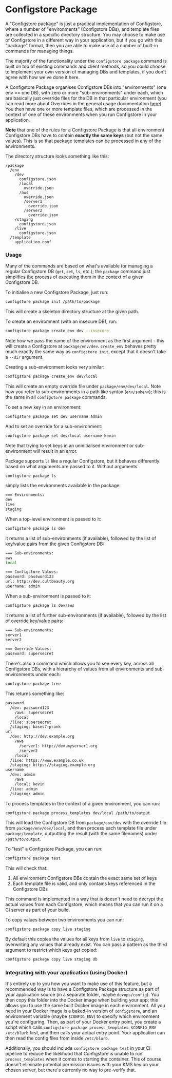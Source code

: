 # Configstore Package

A "Configstore package" is just a practical implementation of Configstore, where a number of "environments" (Configstore DBs),
and template files are collected in a specific directory structure. You may choose to make use of Configstore in a different
way in your application, but if you go with this "package" format, then you are able to make use of a number of built-in
commands for managing things.

The majority of the functionality under the `configstore package` command is built on top of existing commands and client
methods, so you could choose to implement your own version of managing DBs and templates, if you don't agree with how
we've done it here.

A Configstore Package organises Configstore DBs into "environments" (one env == one DB), with zero or more "sub-environments" under
each, which are basically just override files for the DB in that particular environment (you can read more about Overrides in
the general usage documentation [here](USAGE.md#Overrides)). You then have one or more template files, which are processed
in the context of one of these environments when you run Configstore in your application.

**Note** that one of the rules for a Configstore Package is that all environment Configstore DBs have to contain **exactly
the same keys** (but not the same values). This is so that package templates can be processed in any of the environments. 

The directory structure looks something like this:
```
/package
  /env
    /dev
      configstore.json
      /local
        override.json
      /aws
        override.json
        /server1
          override.json
        /server2
          override.json
    /staging
      configstore.json
    /live
      configstore.json
  /template
    application.conf
``` 


### Usage

Many of the commands are based on what's available for managing a regular Configstore DB (`get`, `set`, `ls`, etc.); the
`package` command just simplifies the process of executing them in the context of a given Configstore DB.

To initialise a new Configstore Package, just run:
```bash
configstore package init /path/to/package
```
This will create a skeleton directory structure at the given path.

To create an environment (with an insecure DB), run:
```bash
configstore package create_env dev --insecure
```
Note how we pass the name of the environment as the first argument - this will create a Configstore at `package/env/dev`.
`create_env` behaves pretty much exactly the same way as `configstore init`, except that it doesn't take a `--dir` argument.

Creating a sub-environment looks very similar:
```bash
configstore package create_env dev/local
```
This will create an empty override file under `package/env/dev/local`.
Note how you refer to sub-environments in a path like syntax (`env/subenv`); this is the same in all `configstore package` commands.

To set a new key in an environment:
```bash
configstore package set dev username admin
```

And to set an override for a sub-environment:
```bash
configstore package set dev/local username kevin
```
Note that trying to set keys in an uninitialised environment or sub-environment will result in an error.

Package supports `ls` like a regular Configstore, but it behaves differently based on what arguments are passed to it.
Without arguments
```bash
configstore package ls
```
simply lists the environments available in the package:
```bash
=== Environments:
dev
live
staging
```

When a top-level environment is passed to it:
```bash
configstore package ls dev
```
it returns a list of sub-environments (if available), followed by the list of key/value pairs from the given Configstore DB:
```bash
=== Sub-environments:
aws
local

=== Configstore Values:
password: password123
url: http://dev.cultbeauty.org
username: admin
``` 

When a sub-environment is passed to it:
```bash
configstore package ls dev/aws
```
it returns a list of further sub-environments (if available), followed by the list of override key/value pairs:
```bash
=== Sub-environments:
server1
server2

=== Override Values:
password: supersecret
``` 

There's also a command which allows you to see every key, across all Configstore DBs, with a hierarchy of values from all
environments and sub-environments under each:
```bash
configstore package tree
```
This returns something like:
```bash
password
  /dev: password123
    /aws: supersecret
    /local
  /live: supersecret
  /staging: bases7-prank
url
  /dev: http://dev.example.org
    /aws
      /server1: http://dev.myserver1.org
      /server2
    /local
  /live: https://www.example.co.uk
  /staging: https://staging.example.org
username
  /dev: admin
    /aws
    /local: kevin
  /live: admin
  /staging: admin
```

To process templates in the context of a given environment, you can run:
```bash
configstore package process_templates dev/local /path/to/output
```
This will load the Configstore DB from `package/env/dev` with the override file from `package/env/dev/local`, and then process each
template file under `package/template`, outputting the result (with the same filenames) under `/path/to/output`.

To "test" a Configstore Package, you can run:
```bash
configstore package test
```
This will check that:
1. All environment Configstore DBs contain the exact same set of keys
2. Each template file is valid, and only contains keys referenced in the Configstore DBs

This command is implemented in a way that is doesn't need to decrypt the actual values from each Configstore, which means
that you can run it on a CI server as part of your build.

To copy values between two environments you can run:
```bash
configstore package copy live staging
```
By default this copies the values for all keys from `live` to `staging`, overwriting any values that already exist.
You can pass a pattern as the third argument to restrict which keys get copied:
```bash
configstore package copy live staging db
```


### Integrating with your application (using Docker)

It's entirely up to you how you want to make use of this feature, but a recommended way is to have a Configstore Package
structure as part of your application source (in a separate folder, maybe `devops/config`). You then copy this folder
into the Docker image when building your app; this allows you to use the same built Docker image in each environment.
All you need in your Docker image is a baked-in version of `configstore`, and an environment variable (maybe `$CONFIG_ENV`) to specify which
environment you're configuring. Then, as part of your Docker entry point, you create a script which calls
`configstore package process_templates $CONFIG_ENV /etc/blurb` first, and then calls your actual entry point. Your application
can then read the config files from inside `/etc/blurb`.

Additionally, you should include `configstore package test` in your CI pipeline to reduce the likelihood that Configstore
is unable to run `process_templates` when it comes to starting the container. This of course doesn't eliminate potential
permission issues with your KMS key on your chosen server, but there's currently no way to pre-verify that.
